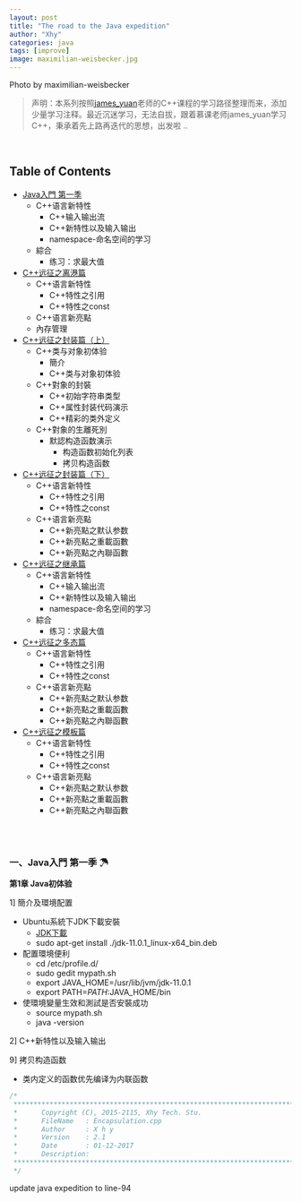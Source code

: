 ```yaml
---
layout: post
title: "The road to the Java expedition"
author: "Xhy"
categories: java
tags: [improve]
image: maximilian-weisbecker.jpg
---
```


Photo by maximilian-weisbecker


>声明：本系列按照[james_yuan](http://www.imooc.com/u/1349694/courses?sort=publish)老师的C++课程的学习路径整理而来，添加少量学习注释。最近沉迷学习，无法自拔，跟着慕课老师james_yuan学习C++，秉承着先上路再迭代的思想，出发啦 ..

<br />

## Table of Contents

* [Java入門 第一季 ](#1)
	* C++语言新特性
		* C++输入输出流
		* C++新特性以及输入输出
		* namespace-命名空间的学习
	* 綜合
		* 练习：求最大值
* [C++远征之离港篇](#2)
	* C++语言新特性
		* C++特性之引用
		* C++特性之const
	* C++语言新亮點
	* 內存管理
* [C++远征之封装篇（上）](#3)
	* C++类与对象初体验
		* 簡介
		* C++类与对象初体验
	* C++對象的封裝
		* C++初始字符串类型
		* C++属性封装代码演示
		* C++精彩的类外定义
	* C++對象的生離死別
	  * 默認构造函数演示
		* 构造函数初始化列表
		* 拷贝构造函数
* [C++远征之封装篇（下）](#4)
	* C++语言新特性
		* C++特性之引用
		* C++特性之const
	* C++语言新亮點
		* C++新亮點之默认参数
		* C++新亮點之重載函數
		* C++新亮點之內聯函數
* [C++远征之继承篇](#5)
	* C++语言新特性
		* C++输入输出流
		* C++新特性以及输入输出
		* namespace-命名空间的学习
	* 綜合
		* 练习：求最大值
* [C++远征之多态篇](#6)
	* C++语言新特性
		* C++特性之引用
		* C++特性之const
	* C++语言新亮點
		* C++新亮點之默认参数
		* C++新亮點之重載函數
		* C++新亮點之內聯函數
* [C++远征之模板篇](#7)
	* C++语言新特性
		* C++特性之引用
		* C++特性之const
	* C++语言新亮點
		* C++新亮點之默认参数
		* C++新亮點之重載函數
		* C++新亮點之內聯函數

<br />
<br />

<h3 id="1"> 一、Java入門 第一季 ☂</h3>

**第1章 Java初体验**

1] 簡介及環境配置
* Ubuntu系統下JDK下載安裝
	* [JDK下載](https://www.oracle.com/technetwork/java/javase/downloads/jdk11-downloads-5066655.html)
	* sudo apt-get install ./jdk-11.0.1_linux-x64_bin.deb
* 配置環境便利
	* cd /etc/profile.d/
	* sudo gedit mypath.sh
	* export JAVA_HOME=/usr/lib/jvm/jdk-11.0.1
	* export PATH=$PATH:$JAVA_HOME/bin
* 使環境變量生效和測試是否安裝成功
	* source mypath.sh
	* java -version

2] C++新特性以及输入输出

9] 拷贝构造函数

* 类内定义的函数优先编译为内联函数

```c++
/*
 **************************************************************************    	 
 *      Copyright (C), 2015-2115, Xhy Tech. Stu.
 *      FileName   : Encapsulation.cpp
 *      Author     : X h y
 *      Version    : 2.1   
 *      Date       : 01-12-2017
 *      Description:     
 **************************************************************************    	 
 */

```
update java expedition to line-94
